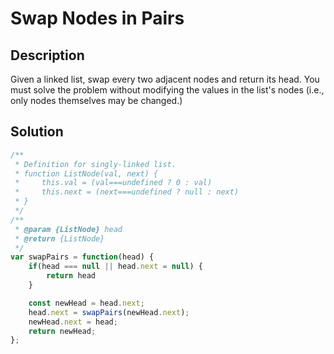 # Swap Nodes in Pairs

## Description
Given a linked list, swap every two adjacent nodes and return its head. You must solve the problem without modifying the values in the list's nodes (i.e., only nodes themselves may be changed.)

## Solution
```javascript
/**
 * Definition for singly-linked list.
 * function ListNode(val, next) {
 *     this.val = (val===undefined ? 0 : val)
 *     this.next = (next===undefined ? null : next)
 * }
 */
/**
 * @param {ListNode} head
 * @return {ListNode}
 */
var swapPairs = function(head) {
    if(head === null || head.next = null) {
        return head
    }

    const newHead = head.next;
    head.next = swapPairs(newHead.next);
    newHead.next = head;
    return newHead;
};
```